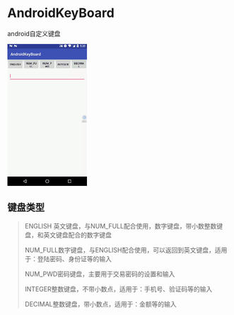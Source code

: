 # AndroidKeyBoard
android自定义键盘




![image](https://github.com/lpy19930103/AndroidKeyBoard/blob/master/keyboard.gif)


键盘类型
---
>ENGLISH 英文键盘，与NUM_FULL配合使用，数字键盘，带小数整数键盘，和英文键盘配合的数字键盘
>
>NUM_FULL数字键盘，与ENGLISH配合使用，可以返回到英文键盘，适用于：登陆密码、身份证等的输入
>
>NUM_PWD密码键盘，主要用于交易密码的设置和输入
>
>INTEGER整数键盘，不带小数点，适用于：手机号、验证码等的输入
>
>DECIMAL整数键盘，带小数点，适用于：金额等的输入

